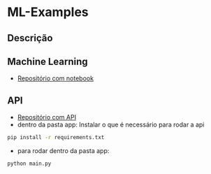 # ML-Examples

## Descrição


## Machine Learning
- [Repositório com notebook](https://github.com/WilliamYizima/ml-examples/tree/01-linear-regression/01-Linear-Regression)

## API

- [Repositório com API](https://github.com/WilliamYizima/ml-examples/tree/01-linear-regression/app)
- dentro da pasta app:
Instalar o que é necessário para rodar a api
```bash
pip install -r requirements.txt
```
- para rodar dentro da pasta app:
```bash
python main.py
```
